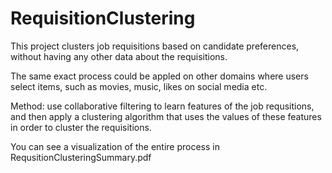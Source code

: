 # RequisitionClustering
This project clusters job requisitions based on candidate preferences, without having any other data about the requisitions.

The same exact process could be appled on other domains where users select items, such as movies, music, likes on social media etc.

Method: use collaborative filtering to learn features of the job requsitions, and then apply a clustering algorithm 
that uses the values of these features in order to cluster the requisitions.

You can see a visualization of the entire process in RequsitionClusteringSummary.pdf
